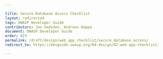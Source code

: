 ```yaml
---

title: Secure Database Access Checklist
layout: redirected
tags: OWASP Developer Guide
contributors: Jon Gadsden, Andreas Happe
document: OWASP Developer Guide
order: 623
permalink: /draft/design/web_app_checklist/secure_database_access/
redirect_to: https://devguide.owasp.org/04-design/02-web-app-checklist/03-secure-database-access/

---
```

